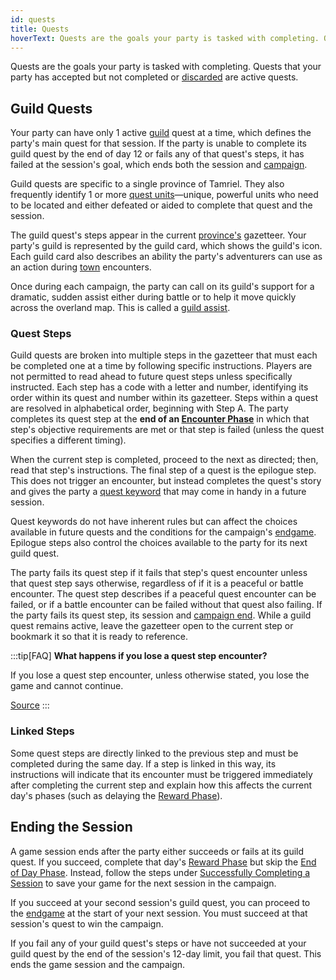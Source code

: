 ```yaml
---
id: quests
title: Quests
hoverText: Quests are the goals your party is tasked with completing. Quests that your party has accepted but not completed or [discarded](/docs/glossary/discard) are active quests.
---
```


Quests are the goals your party is tasked with completing. Quests that your party has accepted but not completed or [discarded](/docs/glossary/discard) are active quests.

## Guild Quests

Your party can have only 1 active [guild](/docs/campaign/guilds/) quest at a time, which defines the party's main quest for that session. If the party is unable to complete its guild quest by the end of day 12 or fails any of that quest's steps, it has failed at the session's goal, which ends both the session and [campaign](/docs/campaign/).

Guild quests are specific to a single province of Tamriel. They also frequently identify 1 or more [quest units](/docs/glossary/quest-unit)—unique, powerful units who need to be located and either defeated or aided to complete that quest and the session.

The guild quest's steps appear in the current [province's](/docs/campaign/provinces/) gazetteer. Your party's guild is represented by the guild card, which shows the guild's icon. Each guild card also describes an ability the party's adventurers can use as an action during [town](/docs/campaign/day/encounter-phase/town) encounters.

Once during each campaign, the party can call on its guild's support for a dramatic, sudden assist either during battle or to help it move quickly across the overland map. This is called a [guild assist](/docs/glossary/guild-assist).

### Quest Steps

Guild quests are broken into multiple steps in the gazetteer that must each be completed one at a time by following specific instructions. Players are not permitted to read ahead to future quest steps unless specifically instructed. Each step has a code with a letter and number, identifying its order within its quest and number within its gazetteer. Steps within a quest are resolved in alphabetical order, beginning with Step A. The party completes its quest step at the **end of an [Encounter Phase](/docs/campaign/day/encounter-phase)** in which that step's objective requirements are met or that step is failed (unless the quest specifies a different timing).

When the current step is completed, proceed to the next as directed; then, read that step's instructions. The final step of a quest is the epilogue step. This does not trigger an encounter, but instead completes the quest's story and gives the party a [quest keyword](/docs/campaign/quests/keywords) that may come in handy in a future session.

Quest keywords do not have inherent rules but can affect the choices available in future quests and the conditions for the campaign's [endgame](/docs/campaign/endgame). Epilogue steps also control the choices available to the party for its next guild quest.

The party fails its quest step if it fails that step's quest encounter unless that quest step says otherwise, regardless of if it is a peaceful or battle encounter. The quest step describes if a peaceful quest encounter can be failed, or if a battle encounter can be failed without that quest also failing. If the party fails its quest step, its session and [campaign end](/docs/campaign/). While a guild quest remains active, leave the gazetteer open to the current step or bookmark it so that it is ready to reference.

:::tip[FAQ]
**What happens if you lose a quest step encounter?**

If you lose a quest step encounter, unless otherwise stated, you lose the game and cannot continue.

<a href="https://support.chiptheorygames.com/support/solutions/articles/33000292504" target="_blank">Source</a>
:::

### Linked Steps

Some quest steps are directly linked to the previous step and must be completed during the same day. If a step is linked in this way, its instructions will indicate that its encounter must be triggered immediately after completing the current step and explain how this affects the current day's phases (such as delaying the [Reward Phase](/docs/campaign/day/reward-phase)).

## Ending the Session

A game session ends after the party either succeeds or fails at its guild quest. If you succeed, complete that day's [Reward Phase](/docs/campaign/day/reward-phase) but skip the [End of Day Phase](/docs/campaign/day/end-of-day-phase). Instead, follow the steps under [Successfully Completing a Session](/docs/campaign/) to save your game for the next session in the campaign.

If you succeed at your second session's guild quest, you can proceed to the [endgame](/docs/campaign/endgame) at the start of your next session. You must succeed at that session's quest to win the campaign.

If you fail any of your guild quest's steps or have not succeeded at your guild quest by the end of the session's 12-day limit, you fail that quest. This ends the game session and the campaign.
